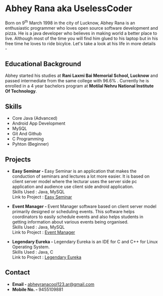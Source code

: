# Abhey Rana aka UselessCoder

Born on 9<sup>th</sup> March 1998 in the city of Lucknow, Abhey Rana is an enthusiastic programmer who loves open source software development and pizza. He is a java developer who believes in making world a better place to live. Although most of the time you will find him glued to his laptop but in his free time he loves to ride bicylce. Let's take a look at his life in more details - 

## Educational Background

Abhey started his studies at **Rani Laxmi Bai Memorial School, Lucknow** and passed intermediate from the same college with 96.6% . Currently he is enrolled in a 4 year bachelors program at **Motilal Nehru National Institute Of Technology**.

## Skills

* Core Java (Advanced)
* Android App Development
* MySQL
* Git And Github
* C Programming
* Pyhton (Beginner)

## Projects

* <B>Easy Seminar - </B>Easy Seminar is an application that makes the conduction of seminars and lectures a lot more easier. It is based on client server model where the lecturar uses the server side pc application and audience use client side android application.  
Skills Used : Java, MySQL  
Link to Project : [Easy Seminar](https://github.com/Abhey/EasySeminar)

* <B>Event Manager - </B>Event Manager software based on client server model primarily designed or scheduling events. This software helps coordinators to easily schedule events and also helps students in getting information about various events being organised.  
Skills Used : Java, MySQL  
Link to Project : [Event Manager](https://github.com/Abhey/EventManager)

* <B>Legendary Eureka - </B>Legendary Eureka is an IDE for C and C++ for Linux Operating System.  
Skills Used : Java, C  
Link to Project : [Legendary Eureka](https://github.com/Abhey/legendary-eureka)

## Contact

* <B>Email  - </B>abheyranacool123.ar@gmail.com
* <B>Mobile No.  - </B>9455109881
